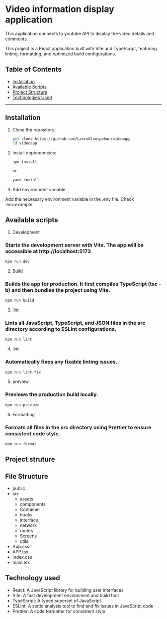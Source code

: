 # Video information display application

This application connects to youtube API to display the video details and comments.

This project is a React application built with Vite and TypeScript, featuring linting, formatting, and optimized build configurations.

## Table of Contents

- [Installation](#installation)
- [Available Scripts](#available-scripts)
- [Project Structure](#project-structure)
- [Technologies Used](#technologies-used)

---

## Installation

1. Clone the repository:

   ```bash
   git clone https://github.com/LanreOlanipekun/videoapp
   cd videoapp

   ```

2. Install dependencies:

   ```bash
   npm install

   or

   yarn install

   ```

3. Add environment variable

Add the necessary environment variable in the .env file. Check .env.example

## Available scripts

1. Development

### Starts the development server with Vite. The app will be accessible at http://localhost:5173

```bash
npm run dev

```

2. Build

### Builds the app for production. It first compiles TypeScript (tsc -b) and then bundles the project using Vite.

```bash
npm run build

```

3. lint

### Lints all JavaScript, TypeScript, and JSON files in the src directory according to ESLint configurations.

```bash
npm run lint

```

4. lint

### Automatically fixes any fixable linting issues.

```bash
npm run lint:fix

```

5. preview

### Previews the production build locally.

```bash
npm run preview

```

6. Formatting

### Formats all files in the src directory using Prettier to ensure consistent code style.

```bash
npm run format

```

## Project struture

## File Structure

- public
- src
  - assets
  - components
  - Container
  - hooks
  - interface
  - network
  - routes
  - Screens
  - utils
- App.css
- APP.tsx
- index.css
- main.tsx

## Technology used

- React: A JavaScript library for building user interfaces
- Vite: A fast development environment and build tool
- TypeScript: A typed superset of JavaScript
- ESLint: A static analysis tool to find and fix issues in JavaScript code
- Prettier: A code formatter for consistent style
